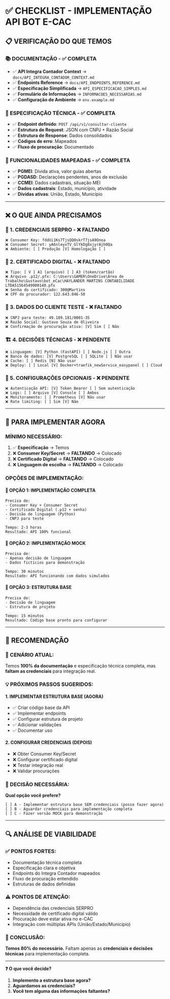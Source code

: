 # ✅ CHECKLIST - IMPLEMENTAÇÃO API BOT E-CAC

## 📋 **VERIFICAÇÃO DO QUE TEMOS**

### **📚 DOCUMENTAÇÃO - ✅ COMPLETA**
- ✅ **API Integra Contador Context** → `docs/API_INTEGRA_CONTADOR_CONTEXT.md`
- ✅ **Endpoints Reference** → `docs/API_ENDPOINTS_REFERENCE.md`
- ✅ **Especificação Simplificada** → `API_ESPECIFICACAO_SIMPLES.md`
- ✅ **Formulário de Informações** → `INFORMACOES_NECESSARIAS.md`
- ✅ **Configuração de Ambiente** → `env.example.md`

### **🔧 ESPECIFICAÇÃO TÉCNICA - ✅ COMPLETA**
- ✅ **Endpoint definido**: `POST /api/v1/consultar-cliente`
- ✅ **Estrutura de Request**: JSON com CNPJ + Razão Social
- ✅ **Estrutura de Response**: Dados consolidados
- ✅ **Códigos de erro**: Mapeados
- ✅ **Fluxo de procuração**: Documentado

### **🎯 FUNCIONALIDADES MAPEADAS - ✅ COMPLETA**
- ✅ **PGMEI**: Dívida ativa, valor guias abertas
- ✅ **PGDASD**: Declarações pendentes, anos de exclusão
- ✅ **CCMEI**: Dados cadastrais, situação MEI
- ✅ **Dados cadastrais**: Estado, município, atividade
- ✅ **Dívidas ativas**: União, Estado, Município

---

## ❌ **O QUE AINDA PRECISAMOS**

### **🔐 1. CREDENCIAIS SERPRO - ❌ FALTANDO**
```
❌ Consumer Key: fddUi1Ks7TjsQQ0skrT7jsA9Onoa
❌ Consumer Secret: yA6nleyxTV_GlYkDg8xjyrAjh0Qa
❌ Ambiente: [ ] Produção [V] Homologação [ ]
```

### **📜 2. CERTIFICADO DIGITAL - ❌ FALTANDO**
```
❌ Tipo: [ V ] A1 (arquivo) [ ] A3 (token/cartão)
❌ Arquivo .p12/.pfx: C:\Users\GAMER\OneDrive\Área de Trabalho\Gustavo\bot_eCac\HAYLANDER MARTINS CONTABILIDADE LTDA51564549000140.pfx
❌ Senha do certificado: 300@Martins   
❌ CPF do procurador: 122.643.046-50
```

### **👥 3. DADOS DO CLIENTE TESTE - ❌ FALTANDO**
```
❌ CNPJ para teste: 49.189.181/0001-35
❌ Razão Social: Gustavo Souza de Oliveira
❌ Confirmação de procuração ativa: [V] Sim [ ] Não
```

### **🏗️ 4. DECISÕES TÉCNICAS - ❌ PENDENTE**
```
❌ Linguagem: [V] Python (FastAPI) [ ] Node.js [ ] Outra
❌ Banco de dados: [V] PostgreSQL [ ] SQLite [ ] Não usar
❌ Cache: [ ] Redis [N] Não usar
❌ Deploy: [ ] Local [V] Docker+traefik_newService_easypanel [ ] Cloud
```

### **🔧 5. CONFIGURAÇÕES OPCIONAIS - ❌ PENDENTE**
```
❌ Autenticação API: [V] Token Bearer [ ] Sem autenticação
❌ Logs: [ ] Arquivo [V] Console [ ] Ambos
❌ Monitoramento: [ ] Prometheus [V] Não usar
❌ Rate limiting: [ ] Sim [V] Não
```

---

## 🚀 **PARA IMPLEMENTAR AGORA**

### **MÍNIMO NECESSÁRIO:**
1. ✅ **Especificação** → Temos
2. ❌ **Consumer Key/Secret** → **FALTANDO** -> Colocado
3. ❌ **Certificado Digital** → **FALTANDO** -> Colocado
4. ❌ **Linguagem de escolha** → **FALTANDO** -> Colocado 

### **OPÇÕES DE IMPLEMENTAÇÃO:**

#### **🎯 OPÇÃO 1: IMPLEMENTAÇÃO COMPLETA**
```
Precisa de:
- Consumer Key + Consumer Secret
- Certificado Digital (.p12 + senha)
- Decisão de linguagem (Python)
- CNPJ para teste

Tempo: 2-3 horas
Resultado: API 100% funcional
```

#### **🎯 OPÇÃO 2: IMPLEMENTAÇÃO MOCK**
```
Precisa de:
- Apenas decisão de linguagem
- Dados fictícios para demonstração

Tempo: 30 minutos
Resultado: API funcionando com dados simulados
```

#### **🎯 OPÇÃO 3: ESTRUTURA BASE**
```
Precisa de:
- Decisão de linguagem
- Estrutura de projeto

Tempo: 15 minutos  
Resultado: Código base pronto para configurar
```

---

## 📝 **RECOMENDAÇÃO**

### **🚦 CENÁRIO ATUAL:**
Temos **100% da documentação** e especificação técnica completa, mas **faltam as credenciais** para integração real.

### **💡 PRÓXIMOS PASSOS SUGERIDOS:**

#### **1. IMPLEMENTAR ESTRUTURA BASE (AGORA)**
- ✅ Criar código base da API
- ✅ Implementar endpoints
- ✅ Configurar estrutura de projeto
- ✅ Adicionar validações
- ✅ Documentar uso

#### **2. CONFIGURAR CREDENCIAIS (DEPOIS)**
- ❌ Obter Consumer Key/Secret
- ❌ Configurar certificado digital
- ❌ Testar integração real
- ❌ Validar procurações

### **🎯 DECISÃO NECESSÁRIA:**

**Qual opção você prefere?**

```
[ ] A - Implementar estrutura base SEM credenciais (posso fazer agora)
[ ] B - Aguardar credenciais para implementação completa
[ ] C - Fazer versão MOCK para demonstração
```

---

## 🔍 **ANÁLISE DE VIABILIDADE**

### **✅ PONTOS FORTES:**
- Documentação técnica completa
- Especificação clara e objetiva
- Endpoints do Integra Contador mapeados
- Fluxo de procuração entendido
- Estruturas de dados definidas

### **⚠️ PONTOS DE ATENÇÃO:**
- Dependência das credenciais SERPRO
- Necessidade de certificado digital válido
- Procuração deve estar ativa no e-CAC
- Integração com múltiplas APIs (União/Estado/Município)

### **🎯 CONCLUSÃO:**
**Temos 80% do necessário.** Faltam apenas as **credenciais e decisões técnicas** para implementação completa.

---

**❓ O que você decide?**
1. **Implemento a estrutura base agora?**
2. **Aguardamos as credenciais?** 
3. **Você tem alguma das informações faltantes?** 